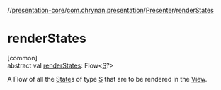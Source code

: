 //[presentation-core](../../../index.md)/[com.chrynan.presentation](../index.md)/[Presenter](index.md)/[renderStates](render-states.md)

# renderStates

[common]\
abstract val [renderStates](render-states.md): Flow&lt;[S](index.md)?&gt;

A Flow of all the [State](../-state/index.md)s of type [S](index.md) that are to be rendered in the [View](../-view/index.md).
